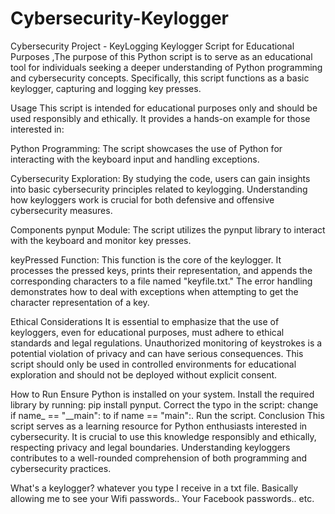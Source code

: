 # Cybersecurity-Keylogger
Cybersecurity Project - KeyLogging
Keylogger Script for Educational Purposes ,The purpose of this Python script is to serve as an educational tool for individuals seeking a deeper understanding of Python programming and cybersecurity concepts. Specifically, this script functions as a basic keylogger, capturing and logging key presses.

Usage This script is intended for educational purposes only and should be used responsibly and ethically. It provides a hands-on example for those interested in:

Python Programming: The script showcases the use of Python for interacting with the keyboard input and handling exceptions.

Cybersecurity Exploration: By studying the code, users can gain insights into basic cybersecurity principles related to keylogging. Understanding how keyloggers work is crucial for both defensive and offensive cybersecurity measures.

Components pynput Module: The script utilizes the pynput library to interact with the keyboard and monitor key presses.

keyPressed Function: This function is the core of the keylogger. It processes the pressed keys, prints their representation, and appends the corresponding characters to a file named "keyfile.txt." The error handling demonstrates how to deal with exceptions when attempting to get the character representation of a key.

Ethical Considerations It is essential to emphasize that the use of keyloggers, even for educational purposes, must adhere to ethical standards and legal regulations. Unauthorized monitoring of keystrokes is a potential violation of privacy and can have serious consequences. This script should only be used in controlled environments for educational exploration and should not be deployed without explicit consent.

How to Run Ensure Python is installed on your system. Install the required library by running: pip install pynput. Correct the typo in the script: change if name_ == "__main": to if name == "main":. Run the script. Conclusion This script serves as a learning resource for Python enthusiasts interested in cybersecurity. It is crucial to use this knowledge responsibly and ethically, respecting privacy and legal boundaries. Understanding keyloggers contributes to a well-rounded comprehension of both programming and cybersecurity practices.

What's a keylogger? 
 whatever you type I receive in a txt file. Basically allowing me to see your Wifi passwords.. Your Facebook passwords.. etc.
